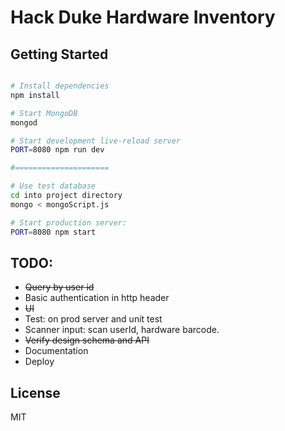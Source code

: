 Hack Duke Hardware Inventory 
==================================
<!-- Using Express & ES6 REST API Boilerplate

- ES6 support via [babel](https://babeljs.io)
- REST resources as middleware via [resource-router-middleware](https://github.com/developit/resource-router-middleware)
- CORS support via [cors](https://github.com/troygoode/node-cors)
- Body Parsing via [body-parser](https://github.com/expressjs/body-parser)

> Tip: If you are using [Mongoose](https://github.com/Automattic/mongoose), you can automatically expose your Models as REST resources using [restful-mongoose](https://git.io/restful-mongoose). -->

Getting Started
---------------

```sh

# Install dependencies
npm install

# Start MongoDB
mongod

# Start development live-reload server
PORT=8080 npm run dev

#=====================

# Use test database
cd into project directory   
mongo < mongoScript.js   

# Start production server:
PORT=8080 npm start
```
TODO:
-----
<ul>
<li><del>Query by user id</del></li>
<li>Basic authentication in http header   </li>
<li><del>UI   </del></li>
<li>Test: on prod server and unit test   </li>
<li>Scanner input: scan userId, hardware barcode.   </li>
<li><del>Verify design schema and API   </del></li>
<li>Documentation   </li>
<li>Deploy   </li>
</ul>

License
-------

MIT

